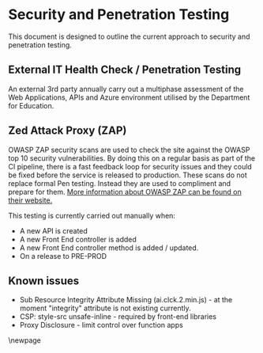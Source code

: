 # Security and Penetration Testing

This document is designed to outline the current approach to security and penetration testing.

## External IT Health Check / Penetration Testing

An external 3rd party annually carry out a multiphase assessment of the Web Applications, APIs and Azure environment utilised by the Department for Education.

## Zed Attack Proxy (ZAP)

OWASP ZAP security scans are used to check the site against the OWASP top 10 security vulnerabilities. By doing this on a regular basis as part of the CI pipeline,
there is a fast feedback loop for security issues and they could be fixed before the service is released to production. These scans do not replace formal Pen testing. Instead they are used to compliment and prepare for them. [More information about OWASP ZAP can be found on their website.](https://owasp.org/www-project-zap/)

This testing is currently carried out manually when:
- A new API is created
- A new Front End controller is added
- A new Front End controller method is added / updated.
- On a release to PRE-PROD

## Known issues

- Sub Resource Integrity Attribute Missing (ai.clck.2.min.js) - at the moment "integrity" attribute is not existing currently.
- CSP: style-src unsafe-inline - required by front-end libraries
- Proxy Disclosure - limit control over function apps

<!-- Leave the rest of this page blank -->
\newpage
